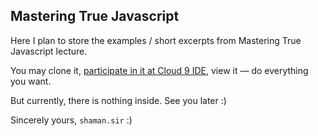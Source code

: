Mastering True Javascript
-------------------------

Here I plan to store the examples / short excerpts from Mastering True Javascript lecture.

You may clone it, [participate in it at Cloud 9 IDE](https://c9.io/shamansir/mastering-true-javascript), view it — do everything you want.

But currently, there is nothing inside. See you later :)

Sincerely yours, `shaman.sir` :)

<!--

The [`master`](https://github.com/shamansir/mastering-true-javascript/tree/master) (codename [`red`](https://github.com/shamansir/mastering-true-javascript/tree/red)) branch is for those who want to train themselves with the given tests.

The [`green`](https://github.com/shamansir/mastering-true-javascript/tree/green) branch is for those who want to see all examples pass.

-->